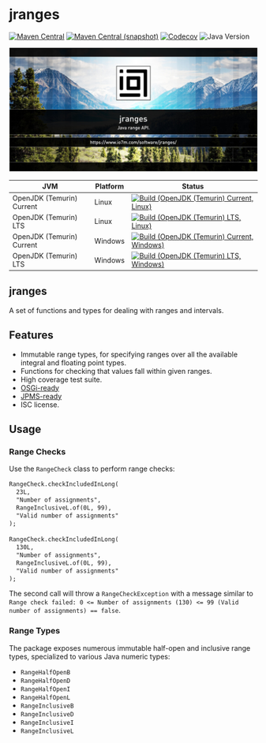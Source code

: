 jranges
===

[![Maven Central](https://img.shields.io/maven-central/v/com.io7m.jranges/com.io7m.jranges.svg?style=flat-square)](http://search.maven.org/#search%7Cga%7C1%7Cg%3A%22com.io7m.jranges%22)
[![Maven Central (snapshot)](https://img.shields.io/nexus/s/com.io7m.jranges/com.io7m.jranges?server=https%3A%2F%2Fs01.oss.sonatype.org&style=flat-square)](https://s01.oss.sonatype.org/content/repositories/snapshots/com/io7m/jranges/)
[![Codecov](https://img.shields.io/codecov/c/github/io7m-com/jranges.svg?style=flat-square)](https://codecov.io/gh/io7m-com/jranges)
![Java Version](https://img.shields.io/badge/21-java?label=java&color=e6c35c)

![com.io7m.jranges](./src/site/resources/jranges.jpg?raw=true)

| JVM | Platform | Status |
|-----|----------|--------|
| OpenJDK (Temurin) Current | Linux | [![Build (OpenJDK (Temurin) Current, Linux)](https://img.shields.io/github/actions/workflow/status/io7m-com/jranges/main.linux.temurin.current.yml)](https://www.github.com/io7m-com/jranges/actions?query=workflow%3Amain.linux.temurin.current)|
| OpenJDK (Temurin) LTS | Linux | [![Build (OpenJDK (Temurin) LTS, Linux)](https://img.shields.io/github/actions/workflow/status/io7m-com/jranges/main.linux.temurin.lts.yml)](https://www.github.com/io7m-com/jranges/actions?query=workflow%3Amain.linux.temurin.lts)|
| OpenJDK (Temurin) Current | Windows | [![Build (OpenJDK (Temurin) Current, Windows)](https://img.shields.io/github/actions/workflow/status/io7m-com/jranges/main.windows.temurin.current.yml)](https://www.github.com/io7m-com/jranges/actions?query=workflow%3Amain.windows.temurin.current)|
| OpenJDK (Temurin) LTS | Windows | [![Build (OpenJDK (Temurin) LTS, Windows)](https://img.shields.io/github/actions/workflow/status/io7m-com/jranges/main.windows.temurin.lts.yml)](https://www.github.com/io7m-com/jranges/actions?query=workflow%3Amain.windows.temurin.lts)|

## jranges

A set of functions and types for dealing with ranges and intervals.

## Features

* Immutable range types, for specifying ranges over all the available integral
  and floating point types.
* Functions for checking that values fall within given ranges.
* High coverage test suite.
* [OSGi-ready](https://www.osgi.org/)
* [JPMS-ready](https://en.wikipedia.org/wiki/Java_Platform_Module_System)
* ISC license.

## Usage

### Range Checks

Use the `RangeCheck` class to perform range checks:

```
RangeCheck.checkIncludedInLong(
  23L,
  "Number of assignments",
  RangeInclusiveL.of(0L, 99),
  "Valid number of assignments"
);

RangeCheck.checkIncludedInLong(
  130L,
  "Number of assignments",
  RangeInclusiveL.of(0L, 99),
  "Valid number of assignments"
);
```

The second call will throw a `RangeCheckException` with a message similar to
`Range check failed: 0 <= Number of assignments (130) <= 99 (Valid number of assignments) == false`.

### Range Types

The package exposes numerous immutable half-open and inclusive range types,
specialized to various Java numeric types:

  * `RangeHalfOpenB`
  * `RangeHalfOpenD`
  * `RangeHalfOpenI`
  * `RangeHalfOpenL`
  * `RangeInclusiveB`
  * `RangeInclusiveD`
  * `RangeInclusiveI`
  * `RangeInclusiveL`

